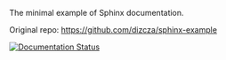The minimal example of Sphinx documentation.

Original repo: https://github.com/dizcza/sphinx-example

[![Documentation Status](https://readthedocs.org/projects/sphinx-example1012/badge/?version=latest)](https://sphinx-example1012.readthedocs.io/en/latest/?badge=latest)
